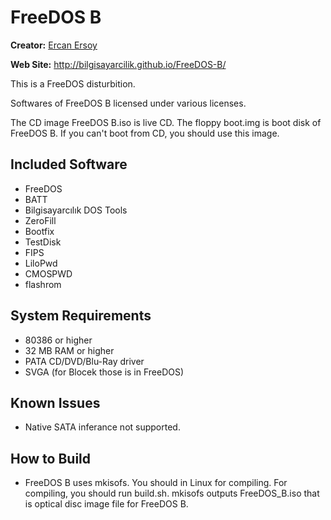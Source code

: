 # FreeDOS B

**Creator:** [Ercan Ersoy](https://github.com/ercanersoy/)

**Web Site:** http://bilgisayarcilik.github.io/FreeDOS-B/

This is a FreeDOS disturbition.

Softwares of FreeDOS B licensed under various licenses.

The CD image FreeDOS B.iso is live CD. The floppy boot.img is boot disk of FreeDOS B. If you can't boot from CD, you should use this image.

## Included Software

* FreeDOS
* BATT
* Bilgisayarcılık DOS Tools
* ZeroFill
* Bootfix
* TestDisk
* FIPS
* LiloPwd
* CMOSPWD
* flashrom

## System Requirements

* 80386 or higher
* 32 MB RAM or higher
* PATA CD/DVD/Blu-Ray driver
* SVGA (for Blocek those is in FreeDOS)

## Known Issues

* Native SATA inferance not supported.

## How to Build

* FreeDOS B uses mkisofs. You should in Linux for compiling. For compiling, you should run build.sh. mkisofs outputs FreeDOS_B.iso that is optical disc image file for FreeDOS B.